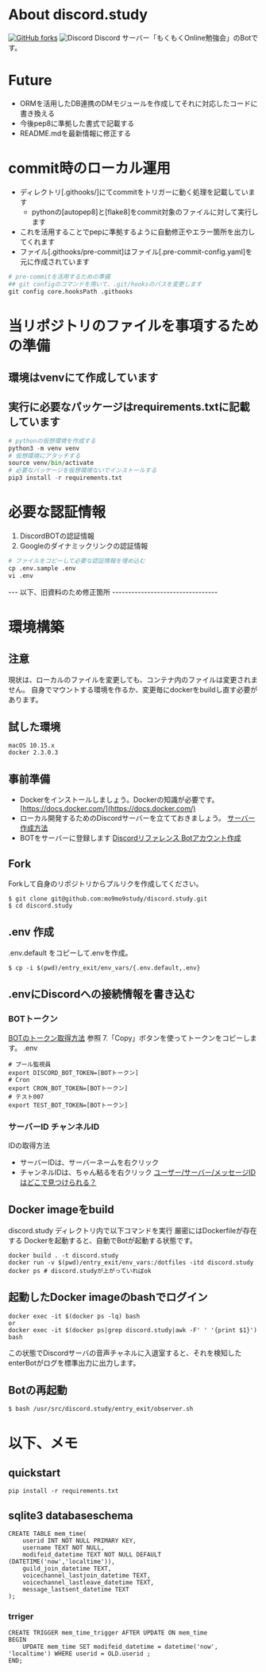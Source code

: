 # About discord.study
[![GitHub forks](https://img.shields.io/github/forks/mo9mo9study/discord.VCtimeRecord.svg)](https://github.com/mo9mo9study/discord.VCtimeRecord/network)
![Discord](https://discordapp.com/api/guilds/603582455756095488/widget.png?style=shield)
Discord サーバー「もくもくOnline勉強会」のBotです。

# Future
- ORMを活用したDB連携のDMモジュールを作成してそれに対応したコードに書き換える
- 今後pep8に準拠した書式で記載する
- README.mdを最新情報に修正する

# commit時のローカル運用
- ディレクトリ[.githooks/]にてcommitをトリガーに動く処理を記載しています
  - pythonの[autopep8]と[flake8]をcommit対象のファイルに対して実行します
- これを活用することでpepに準拠するように自動修正やエラー箇所を出力してくれます
- ファイル[.githooks/pre-commit]はファイル[.pre-commit-config.yaml]を元に作成されています
```py
# pre-commitを活用するための準備
## git configのコマンドを用いて、.git/hooksのパスを変更します
git config core.hooksPath .githooks
```

# 当リポジトリのファイルを事項するための準備
## 環境はvenvにて作成しています
## 実行に必要なパッケージはrequirements.txtに記載しています
```py
# pythonの仮想環境を作成する
python3 -m venv venv
# 仮想環境にアタッチする
source venv/bin/activate
# 必要なパッケージを仮想環境ないでインストールする
pip3 install -r requirements.txt
```

# 必要な認証情報
1. DiscordBOTの認証情報
2. Googleのダイナミックリンクの認証情報
```py
# ファイルをコピーして必要な認証情報を埋め込む
cp .env.sample .env
vi .env
```


--- 以下、旧資料のため修正箇所 ---------------------------------
# 環境構築

## 注意
現状は、ローカルのファイルを変更しても、コンテナ内のファイルは変更されません。
自身でマウントする環境を作るか、変更毎にdockerをbuildし直す必要があります。

## 試した環境
```
macOS 10.15.x
docker 2.3.0.3
```

## 事前準備
- Dockerをインストールしましょう。Dockerの知識が必要です。
[https://docs.docker.com/](https://docs.docker.com/)
- ローカル開発するためのDiscordサーバーを立てておきましょう。
[サーバー作成方法](https://support.discord.com/hc/ja/articles/204849977-%E3%82%B5%E3%83%BC%E3%83%90%E3%83%BC%E3%81%AE%E4%BD%9C%E6%88%90%E3%81%AE%E4%BB%95%E6%96%B9)
- BOTをサーバーに登録します
[Discordリファレンス Botアカウント作成](https://discordpy.readthedocs.io/ja/latest/discord.html)


## Fork
Forkして自身のリポジトリからプルリクを作成してください。
```
$ git clone git@github.com:mo9mo9study/discord.study.git
$ cd discord.study
```

## .env 作成
.env.default をコピーして.envを作成。
```
$ cp -i $(pwd)/entry_exit/env_vars/{.env.default,.env}
```

## .envにDiscordへの接続情報を書き込む

### BOTトークン
[BOTのトークン取得方法](https://discordpy.readthedocs.io/ja/latest/discord.html#discord-intro)
参照 7.「Copy」ボタンを使ってトークンをコピーします。
.env
```
# プール監視員
export DISCORD_BOT_TOKEN=[BOTトークン]
# Cron
export CRON_BOT_TOKEN=[BOTトークン]
# テスト007
export TEST_BOT_TOKEN=[BOTトークン]
```

### サーバーID チャンネルID

IDの取得方法
- サーバーIDは、サーバーネームを右クリック
- チャンネルIDは、ちゃん粘るを右クリック
[ユーザー/サーバー/メッセージIDはどこで見つけられる？](https://support.discord.com/hc/ja/articles/206346498-%E3%83%A6%E3%83%BC%E3%82%B6%E3%83%BC-%E3%82%B5%E3%83%BC%E3%83%90%E3%83%BC-%E3%83%A1%E3%83%83%E3%82%BB%E3%83%BC%E3%82%B8ID%E3%81%AF%E3%81%A9%E3%81%93%E3%81%A7%E8%A6%8B%E3%81%A4%E3%81%91%E3%82%89%E3%82%8C%E3%82%8B-)


## Docker imageをbuild
discord.study ディレクトリ内で以下コマンドを実行
厳密にはDockerfileが存在する
Dockerを起動すると、自動でBotが起動する状態です。
```
docker build . -t discord.study
docker run -v $(pwd)/entry_exit/env_vars:/dotfiles -itd discord.study
docker ps # discord.studyが上がっていればok
```

## 起動したDocker imageのbashでログイン
```
docker exec -it $(docker ps -lq) bash
or
docker exec -it $(docker ps|grep discord.study|awk -F' ' '{print $1}') bash
```
この状態でDiscordサーバの音声チャネルに入退室すると、それを検知したenterBotがログを標準出力に出力します。

## Botの再起動
```
$ bash /usr/src/discord.study/entry_exit/observer.sh
```


# 以下、メモ
## quickstart
```
pip install -r requirements.txt
```


## sqlite3 databaseschema
```
CREATE TABLE mem_time(
    userid INT NOT NULL PRIMARY KEY,
    username TEXT NOT NULL,
    modifeid_datetime TEXT NOT NULL DEFAULT (DATETIME('now','localtime')),
    guild_join_datetime TEXT,
    voicechannel_lastjoin_datetime TEXT,
    voicechannel_lastleave_datetime TEXT,
    message_lastsent_datetime TEXT
);
```
### trriger
```
CREATE TRIGGER mem_time_trigger AFTER UPDATE ON mem_time
BEGIN
    UPDATE mem_time SET modifeid_datetime = datetime('now', 'localtime') WHERE userid = OLD.userid ;
END;
```
